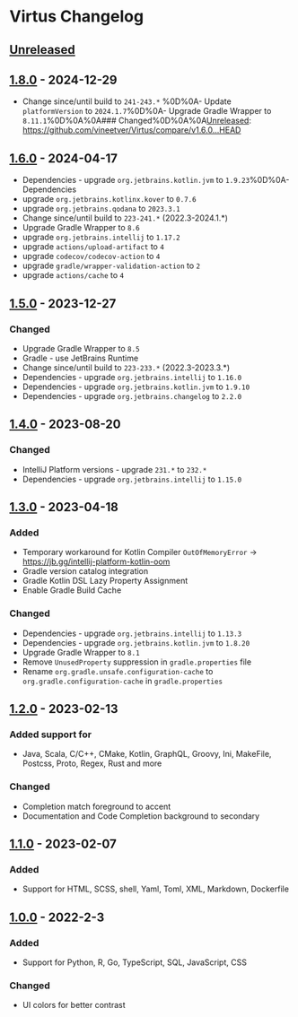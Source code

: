 <!-- Keep a Changelog guide -> https://keepachangelog.com -->

# Virtus Changelog

## [Unreleased]

## [1.8.0] - 2024-12-29

- Change since/until build to `241-243.*` %0D%0A- Update `platformVersion` to `2024.1.7`%0D%0A- Upgrade Gradle Wrapper to `8.11.1`%0D%0A%0A### Changed%0D%0A%0A[Unreleased]: https://github.com/vineetver/Virtus/compare/v1.6.0...HEAD

## [1.6.0] - 2024-04-17

- Dependencies - upgrade `org.jetbrains.kotlin.jvm` to `1.9.23`%0D%0A- Dependencies
- upgrade `org.jetbrains.kotlinx.kover` to `0.7.6`
- upgrade `org.jetbrains.qodana` to `2023.3.1`
- Change since/until build to `223-241.*` (2022.3-2024.1.*)
- Upgrade Gradle Wrapper to `8.6`
- upgrade `org.jetbrains.intellij` to `1.17.2`
- upgrade `actions/upload-artifact` to `4`
- upgrade `codecov/codecov-action` to `4`
- upgrade `gradle/wrapper-validation-action` to `2`
- upgrade `actions/cache` to `4`

## [1.5.0] - 2023-12-27

### Changed

- Upgrade Gradle Wrapper to `8.5`
- Gradle - use JetBrains Runtime
- Change since/until build to `223-233.*` (2022.3-2023.3.*)
- Dependencies - upgrade `org.jetbrains.intellij` to `1.16.0`
- Dependencies - upgrade `org.jetbrains.kotlin.jvm` to `1.9.10`
- Dependencies - upgrade `org.jetbrains.changelog` to `2.2.0`

## [1.4.0] - 2023-08-20

### Changed

- IntelliJ Platform versions - upgrade `231.*` to `232.*`
- Dependencies - upgrade `org.jetbrains.intellij` to `1.15.0`

## [1.3.0] - 2023-04-18

### Added

- Temporary workaround for Kotlin Compiler `OutOfMemoryError` -> https://jb.gg/intellij-platform-kotlin-oom
- Gradle version catalog integration
- Gradle Kotlin DSL Lazy Property Assignment
- Enable Gradle Build Cache

### Changed

- Dependencies - upgrade `org.jetbrains.intellij` to `1.13.3`
- Dependencies - upgrade `org.jetbrains.kotlin.jvm` to `1.8.20`
- Upgrade Gradle Wrapper to `8.1`
- Remove `UnusedProperty` suppression in `gradle.properties` file
- Rename `org.gradle.unsafe.configuration-cache` to `org.gradle.configuration-cache` in `gradle.properties`

## [1.2.0] - 2023-02-13

### Added support for

- Java, Scala, C/C++, CMake, Kotlin, GraphQL, Groovy, Ini, MakeFile, Postcss, Proto, Regex, Rust and more

### Changed

- Completion match foreground to accent
- Documentation and Code Completion background to secondary

## [1.1.0] - 2023-02-07

### Added

- Support for HTML, SCSS, shell, Yaml, Toml, XML, Markdown, Dockerfile

## [1.0.0] - 2022-2-3

### Added

- Support for Python, R, Go, TypeScript, SQL, JavaScript, CSS

### Changed

- UI colors for better contrast

[Unreleased]: https://github.com/vineetver/Virtus/compare/v1.8.0...HEAD
[1.8.0]: https://github.com/vineetver/Virtus/compare/v1.6.0...v1.8.0
[1.6.0]: https://github.com/vineetver/Virtus/compare/v1.5.0...v1.6.0
[1.5.0]: https://github.com/vineetver/Virtus/compare/v1.4.0...v1.5.0
[1.4.0]: https://github.com/vineetver/Virtus/compare/v1.3.0...v1.4.0
[1.3.0]: https://github.com/vineetver/Virtus/compare/v1.2.0...v1.3.0
[1.2.0]: https://github.com/vineetver/Virtus/compare/v1.1.0...v1.2.0
[1.1.0]: https://github.com/vineetver/Virtus/compare/v1.0.0...v1.1.0
[1.0.0]: https://github.com/vineetver/Virtus/commits/v1.0.0
